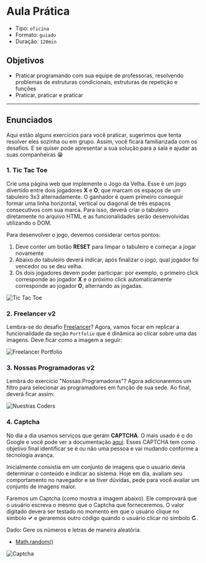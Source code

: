 # Aula Prática

- Tipo: `oficina`
- Formato: `guiado`
- Duração: `120min`

## Objetivos

- Praticar programando com sua equipe de professoras, resolvendo problemas de
  estruturas condicionais, estruturas de repetição e funções
- Praticar, praticar e praticar

***

## Enunciados

Aqui estão alguns exercícios para você praticar, sugerimos que tenta resolver
eles sozinha ou em grupo. Assim, você ficará familiarizada com os desafios. E se
quiser pode apresentar a sua solução para a sala e ajudar as suas companheiras
😁

### 1. Tic Tac Toe

Crie uma página web que implemente o Jogo da Velha. Esse é um jogo divertido
entre dois jogadores **X** e **O**, que marcam os espaços de um tabuleiro 3x3
alternadamente. O ganhador é quem primeiro conseguir formar uma linha
horizontal, vertical ou diagonal de três espaços consecutivos com sua marca.
Para isso, deverá criar o tabuleiro diretamente no arquivo HTML e as
funcionalidades serão desenvolvidas utilizando o DOM.

Para desenvolver o jogo, devemos considerar certos pontos:

1. Deve conter um botão **RESET** para limpar o tabuleiro e começar a jogar
   novamente
2. Abaixo do tabuleiro deverá indicar, após finalizar o jogo, qual jogador foi
   vencedor ou se deu velha.
3. Os dois jogadores devem poder participar: por exemplo, o primeiro click
   corresponde ao jogador **X** e o próximo click automaticamente corresponde ao
   jogador **O**, alternando as jogadas.

![Tic Tac
Toe](https://user-images.githubusercontent.com/11894994/59530511-2c4fcf80-8eba-11e9-8d0d-80d45c68c69d.png)

### 2. Freelancer v2

Lembra-se do desafio
[Freelancer](https://github.com/Laboratoria-learning/freelancer)? Agora, vamos
focar em replicar a funcionalidade da seção `Portfolio` que é dinâmica ao clicar
sobre uma das imagens. Deve ficar como a imagem a seguir:

![Freelancer
Portfolio](https://user-images.githubusercontent.com/11894994/59530609-6de07a80-8eba-11e9-9f8f-ad8c070cc373.gif)

### 3. Nossas Programadoras v2

Lembra do exercício "Nossas Programadoras"? Agora adicionaremos um filtro para
selecionar as programadores em função de sua sede. Ao final, deverá ficar assim:

![Nuestras
Coders](https://user-images.githubusercontent.com/11894994/59530740-be57d800-8eba-11e9-9257-f56b1ab96b94.gif)

### 4. Captcha

No dia a dia usamos serviços que geram **CAPTCHA**. O mais usado é o do Google e
você pode ver a documentação
[aqui](https://developers.google.com/recaptcha/docs/display?authuser=1). Esses
CAPTCHA tem como objetivo final identificar se é ou não uma pessoa e vai mudando
conforme a tecnologia avança.

Inicialmente consistia em um conjunto de imagens que o usuário devia determinar
o conteúdo e indicar ao sistema. Hoje em dia, avaliam seu comportamento no
navegador e se tiver dúvidas, pede para você avaliar um conjunto de imagens
maior.

Faremos um Captcha \(como mostra a imagem abaixo\). Ele comprovará que o usuário
escreva o mesmo que o Captcha que forneceremos. O valor digitado deverá ser
testado no momento em que o usuário clique no símbolo  **✓** e geraremos outro
código quando o usuário clicar no símbolo  **↻**.

Dado: Gere os números e letras de maneira aleatória.

- [Math.random()](https://developer.mozilla.org/pt-BR/docs/Web/JavaScript/Reference/Global_Objects/Math/random)

![Captcha](https://user-images.githubusercontent.com/11894994/59530848-f8c17500-8eba-11e9-9409-fb993225d14c.gif)
